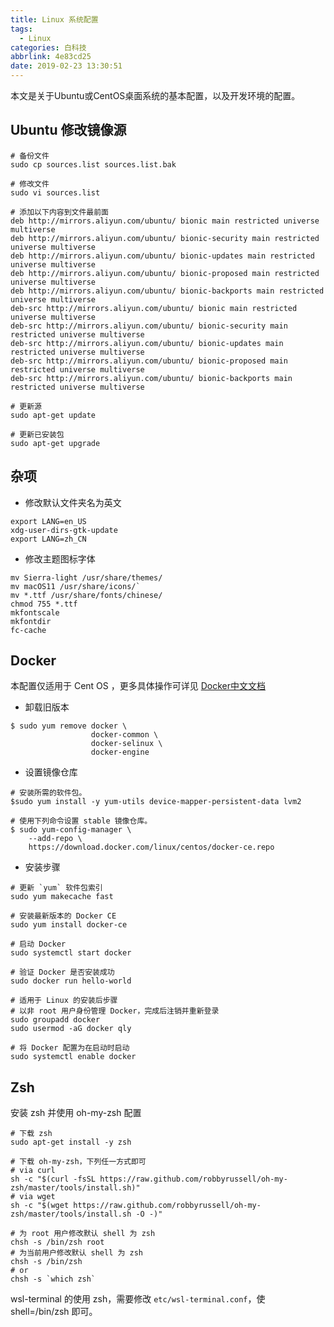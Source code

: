 ```yaml
---
title: Linux 系统配置
tags:
  - Linux
categories: 白科技
abbrlink: 4e83cd25
date: 2019-02-23 13:30:51
---
```

本文是关于Ubuntu或CentOS桌面系统的基本配置，以及开发环境的配置。
<!--more-->

## Ubuntu 修改镜像源

```shell
# 备份文件
sudo cp sources.list sources.list.bak

# 修改文件
sudo vi sources.list

# 添加以下内容到文件最前面
deb http://mirrors.aliyun.com/ubuntu/ bionic main restricted universe multiverse
deb http://mirrors.aliyun.com/ubuntu/ bionic-security main restricted universe multiverse
deb http://mirrors.aliyun.com/ubuntu/ bionic-updates main restricted universe multiverse
deb http://mirrors.aliyun.com/ubuntu/ bionic-proposed main restricted universe multiverse
deb http://mirrors.aliyun.com/ubuntu/ bionic-backports main restricted universe multiverse
deb-src http://mirrors.aliyun.com/ubuntu/ bionic main restricted universe multiverse
deb-src http://mirrors.aliyun.com/ubuntu/ bionic-security main restricted universe multiverse
deb-src http://mirrors.aliyun.com/ubuntu/ bionic-updates main restricted universe multiverse
deb-src http://mirrors.aliyun.com/ubuntu/ bionic-proposed main restricted universe multiverse
deb-src http://mirrors.aliyun.com/ubuntu/ bionic-backports main restricted universe multiverse

# 更新源
sudo apt-get update

# 更新已安装包
sudo apt-get upgrade
```

## 杂项

- 修改默认文件夹名为英文

```shell
export LANG=en_US
xdg-user-dirs-gtk-update
export LANG=zh_CN
```

- 修改主题图标字体

```shell
mv Sierra-light /usr/share/themes/
mv macOS11 /usr/share/icons/`
mv *.ttf /usr/share/fonts/chinese/
chmod 755 *.ttf
mkfontscale
mkfontdir
fc-cache
```

## Docker

本配置仅适用于 Cent OS ，更多具体操作可详见 [Docker中文文档](https://docs.docker-cn.com/)

- 卸载旧版本

```shell
$ sudo yum remove docker \
                  docker-common \
                  docker-selinux \
                  docker-engine
```

- 设置镜像仓库

```shell
# 安装所需的软件包。
$sudo yum install -y yum-utils device-mapper-persistent-data lvm2

# 使用下列命令设置 stable 镜像仓库。
$ sudo yum-config-manager \
    --add-repo \
    https://download.docker.com/linux/centos/docker-ce.repo
```

- 安装步骤

```shell
# 更新 `yum` 软件包索引
sudo yum makecache fast

# 安装最新版本的 Docker CE
sudo yum install docker-ce

# 启动 Docker
sudo systemctl start docker

# 验证 Docker 是否安装成功
sudo docker run hello-world

# 适用于 Linux 的安装后步骤
# 以非 root 用户身份管理 Docker，完成后注销并重新登录
sudo groupadd docker
sudo usermod -aG docker qly

# 将 Docker 配置为在启动时启动
sudo systemctl enable docker
```

## Zsh

安装 zsh 并使用 oh-my-zsh 配置

```shell
# 下载 zsh
sudo apt-get install -y zsh

# 下载 oh-my-zsh，下列任一方式即可
# via curl
sh -c "$(curl -fsSL https://raw.github.com/robbyrussell/oh-my-zsh/master/tools/install.sh)"
# via wget
sh -c "$(wget https://raw.github.com/robbyrussell/oh-my-zsh/master/tools/install.sh -O -)"

# 为 root 用户修改默认 shell 为 zsh
chsh -s /bin/zsh root
# 为当前用户修改默认 shell 为 zsh
chsh -s /bin/zsh
# or
chsh -s `which zsh`
```

wsl-terminal 的使用 zsh，需要修改 `etc/wsl-terminal.conf`，使 shell=/bin/zsh 即可。
